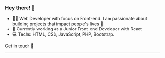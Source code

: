 
### Hey there! 👋

- :man_technologist:  Web Developer with focus on Front-end. I am passionate about building projects that impact people's lives :dizzy:
- :briefcase: Currently working as a Junior Front-end Developer with React
- 💻 Techs: HTML, CSS, JavaScript, PHP, Bootstrap.

Get in touch :wave:

---

